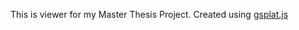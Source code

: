 This is viewer for my Master Thesis Project.
Created using [gsplat.js](https://github.com/huggingface/gsplat.js/)
